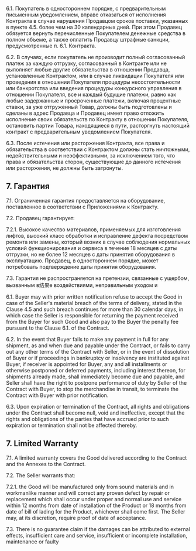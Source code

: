 6.1. Покупатель в одностороннем порядке, с предварительным письменным уведомлением, вправе отказаться от исполнения Контракта в случае нарушения Продавцом сроков поставки, указанных в пункте 4.5. более чем на 30 календарных дней. При этом Продавец обязуется вернуть перечисленные Покупателем денежные средства в полном объеме, а также оплатить Продавцу штрафные санкции, предусмотренные п. 6.1. Контракта.

6.2. В случаях, если покупатель не производит полный согласованный платеж за каждую отгрузку, согласованный в Контракте или не выполняет любые другие обязательства в отношении Продавца, установленные Контрактом, или в случае ликвидации Покупателя или проведения в отношении Покупателя процедуры несостоятельности или банкротства или введения процедуры конкурсного управления в отношении Покупателя, все и каждый будущие платежи, равно как любые задержанные и просроченные платежи, включая процентные ставки, за уже отгруженный Товар, должны быть подготовлены и сделаны в адрес Продавца и Продавец имеет право отложить исполнение своих обязательств по Контракту в отношении Покупателя, остановить партии Товара, находящиеся в пути, расторгнуть настоящий контракт с предварительным уведомлением Покупателя.

6.3. После истечения или расторжения Контракта, все права и обязательства в соответствии с Контрактом должны стать ничтожными, недействительными и неэффективными, за исключением того, что права и обязательства сторон, существующие до данного истечения или расторжения, не должны быть затронуты.

## 7. Гарантия

7.1. Ограниченная гарантия предоставляется на оборудование, поставленное в соответствии с Приложениями к Контракту.

7.2. Продавец гарантирует:

7.2.1. Высокое качество материалов, применяемых для изготовления лифтов, высокий класс обработки и исправление дефекта посредством ремонта или замены, который возник в случае соблюдения нормальных условий функционирования и сервиса в течение 18 месяцев с даты отгрузки, но не более 12 месяцев с даты принятия оборудования в эксплуатацию. Продавец, в одностороннем порядке, может потребовать подтверждение даты принятия оборудования.

7.3. Гарантия не распространяется на претензии, связанные с ущербом, вызванным в结果е воздействиями, неправильным уходом и

6.1. Buyer may with prior written notification refuse to accept the Good in case of the Seller's material breach of the terms of delivery, stated in the Clause 4.5 and such breach continues for more than 30 calendar days, in which case the Seller is responsible for returning the payment received from the Buyer for such Good and also pay to the Buyer the penalty fee pursuant to the Clause 6.1. of the Contract.

6.2. In the event that Buyer fails to make any payment in full for any shipment, as and when due and payable under the Contract, or fails to carry out any other terms of the Contract with Seller, or in the event of dissolution of Buyer or if proceedings in bankruptcy or insolvency are instituted against Buyer, if receiver is appointed for Buyer, any and all installments or otherwise postponed or deferred payments, including interest thereon, for shipments already made, shall immediately become due and payable, and Seller shall have the right to postpone performance of duty by Seller of the Contract with Buyer, to stop the merchandise in transit, to terminate the Contract with Buyer with prior notification.

6.3. Upon expiration or termination of the Contract, all rights and obligations under the Contract shall become null, void and ineffective, except that the rights and obligations of the parties that have accrued prior to such expiration or termination shall not be affected thereby.

## 7. Limited Warranty

7.1. A limited warranty covers the Good delivered according to the Contract and the Annexes to the Contract.

7.2. The Seller warrants that:

7.2.1. the Good will be manufactured only from sound materials and in workmanlike manner and will correct any proven defect by repair or replacement which shall occur under proper and normal use and service within 12 months from date of installation of the Product or 18 months from date of bill of lading for the Product, whichever shall come first. The Seller may, at its discretion, require proof of date of acceptance.

7.3. There is no guarantee claim if the damages can be attributed to external effects, insufficient care and service, insufficient or incomplete installation, maintenance or faulty